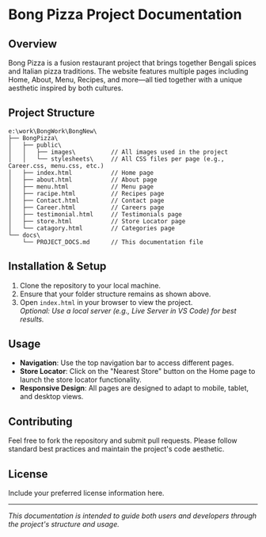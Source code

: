 # Bong Pizza Project Documentation

## Overview
Bong Pizza is a fusion restaurant project that brings together Bengali spices and Italian pizza traditions. The website features multiple pages including Home, About, Menu, Recipes, and more—all tied together with a unique aesthetic inspired by both cultures.

## Project Structure
```
e:\work\BongWork\BongNew\
├── BongPizza\
│   ├── public\
│   │   ├── images\          // All images used in the project  
│   │   └── stylesheets\     // All CSS files per page (e.g., Career.css, menu.css, etc.)
│   ├── index.html           // Home page
│   ├── about.html           // About page
│   ├── menu.html            // Menu page
│   ├── racipe.html          // Recipes page
│   ├── Contact.html         // Contact page
│   ├── Career.html          // Careers page
│   ├── testimonial.html     // Testimonials page
│   ├── store.html           // Store Locator page
│   └── catagory.html        // Categories page
└── docs\
    └── PROJECT_DOCS.md      // This documentation file
```

## Installation & Setup
1. Clone the repository to your local machine.
2. Ensure that your folder structure remains as shown above.
3. Open `index.html` in your browser to view the project.  
   _Optional: Use a local server (e.g., Live Server in VS Code) for best results._

## Usage
- **Navigation**: Use the top navigation bar to access different pages.
- **Store Locator**: Click on the "Nearest Store" button on the Home page to launch the store locator functionality.
- **Responsive Design**: All pages are designed to adapt to mobile, tablet, and desktop views.

## Contributing
Feel free to fork the repository and submit pull requests. Please follow standard best practices and maintain the project's code aesthetic.

## License
Include your preferred license information here.

---
*This documentation is intended to guide both users and developers through the project's structure and usage.*
